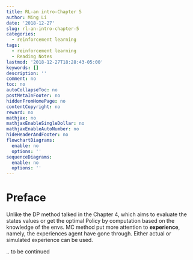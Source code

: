 ```yaml
---
title: RL-an intro-Chapter 5
author: Ming Li
date: '2018-12-27'
slug: rl-an-intro-chapter-5
categories:
  - reinforcement learning
tags:
  - reinforcement learning
  - Reading Notes
lastmod: '2018-12-27T18:28:43-05:00'
keywords: []
description: ''
comment: no
toc: no
autoCollapseToc: no
postMetaInFooter: no
hiddenFromHomePage: no
contentCopyright: no
reward: no
mathjax: no
mathjaxEnableSingleDollar: no
mathjaxEnableAutoNumber: no
hideHeaderAndFooter: no
flowchartDiagrams:
  enable: no
  options: ''
sequenceDiagrams:
  enable: no
  options: ''
---
```


# Preface
Unlike the DP method talked in the Chapter 4, which aims to evaluate the states values or get the optimal Policy by computation based on the knowledge of the envs. MC method put more attention to **experience**, namely, the experiences agent have gone through. Either actual or simulated experience can be used.

.. to be continued
